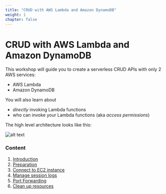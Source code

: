 ```yaml
---
title: "CRUD with AWS Lambda and Amazon DynamoDB"
weight: 1
chapter: false
---
```

# CRUD with AWS Lambda and Amazon DynamoDB

This workshop will guide you to create a serverless CRUD APIs with only 2 AWS services:

- AWS Lambda
- Amazon DynamoDB

You will also learn about

- _directly_ invoking Lambda functions
- who can invoke your Lambda functions (aka _access permissions_)

The high level architecture looks like this:

![alt text](/diagrams/workshop-1-high-level.drawio.svg)

### Content

1.  [Introduction ](1-introduce/)
2.  [Preparation](2-prerequiste/)
3.  [Connect to EC2 instance](3-accessibilitytoinstances/)
4.  [Manage session logs](4-s3log/)
5.  [Port Forwarding](5-Portfwd/)
6.  [Clean up resources](6-cleanup/)

